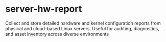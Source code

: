 # server-hw-report
Collect and store detailed hardware and kernel configuration reports from physical and cloud-based Linux servers. Useful for auditing, diagnostics, and asset inventory across diverse environments
